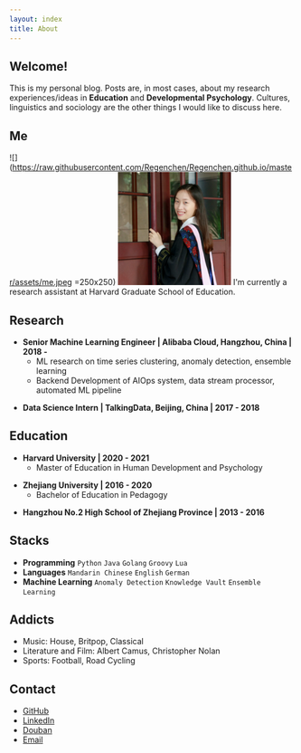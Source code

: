 ```yaml
---
layout: index
title: About
---
```


## Welcome!

This is my personal blog. Posts are, in most cases, about my research experiences/ideas in **Education** and **Developmental Psychology**. Cultures, linguistics and sociology are the other things I would like to discuss here.


## Me
![](https://raw.githubusercontent.com/Regenchen/Regenchen.github.io/master/assets/me.jpeg =250x250)
<img src="https://raw.githubusercontent.com/Regenchen/Regenchen.github.io/master/assets/me.jpeg" width="200" height="200">
I'm currently a research assistant at Harvard Graduate School of Education.

## Research

- **Senior Machine Learning Engineer \| Alibaba Cloud, Hangzhou, China \| 2018 -**
  + ML research on time series clustering, anomaly detection, ensemble learning
  + Backend Development of AIOps system, data stream processor, automated ML pipeline

[]()

- **Data Science Intern \| TalkingData, Beijing, China \| 2017 - 2018**


## Education

-  **Harvard University \| 2020 - 2021**
   + Master of Education in Human Development and Psychology

[]() <!--as blank line-->

- **Zhejiang University \| 2016 - 2020**
  + Bachelor of Education in Pedagogy

[]() <!--as blank line-->

- **Hangzhou No.2 High School of Zhejiang Province \| 2013 - 2016**



## Stacks

- **Programming** `Python` `Java` `Golang` `Groovy` `Lua`
- **Languages** `Mandarin Chinese` `English` `German`
- **Machine Learning** `Anomaly Detection` `Knowledge Vault` `Ensemble Learning`


## Addicts
- Music: House, Britpop, Classical
- Literature and Film: Albert Camus, Christopher Nolan
- Sports: Football, Road Cycling


## Contact

- [GitHub](https://github.com/Jiaxigu)
- [LinkedIn](https://www.linkedin.com/in/jiaxigu/)
- [Douban](https://www.douban.com/people/macnir/)
- [Email](mailto:mcjxgu@163.com)